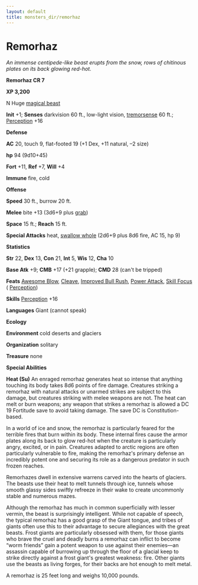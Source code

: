 ```yaml
---
layout: default
title: monsters_dir/remorhaz
---
```

# Remorhaz

_An immense centipede-like beast erupts from the snow, rows of chitinous plates on its back glowing red-hot._

**Remorhaz CR 7**

**XP 3,200**

N Huge [magical beast](creatureTypes#_magical-beast)

**Init** +1; **Senses** darkvision 60 ft., low-light vision, [tremorsense](universalMonsterRules#_tremorsense) 60 ft.; [Perception](../skills_dir/perception#_perception) +16

**Defense**

**AC** 20, touch 9, flat-footed 19 (+1 Dex, +11 natural, –2 size)

**hp** 94 (9d10+45)

**Fort** +11, **Ref** +7, **Will** +4

**Immune** fire, cold

**Offense**

**Speed** 30 ft., burrow 20 ft.

**Melee** bite +13 (3d6+9 plus [grab](universalMonsterRules#_grab))

**Space** 15 ft.; **Reach** 15 ft.

**Special Attacks** heat, [swallow whole](universalMonsterRules#_swallow-whole) (2d6+9 plus 8d6 fire, AC 15, hp 9)

**Statistics**

**Str** 22, **Dex** 13, **Con** 21, **Int** 5, **Wis** 12, **Cha** 10

**Base Atk** +9; **CMB** +17 (+21 grapple); **CMD** 28 (can't be tripped)

**Feats** [Awesome Blow](monsterFeats#_awesome-blow), [Cleave](../feats#_cleave), [Improved Bull Rush](../feats#_improved-bull-rush), [Power Attack](../feats#_power-attack), [Skill Focus](../feats#_skill-focus) ( [Perception](../skills_dir/perception#_perception))

**Skills** [Perception](../skills_dir/perception#_perception) +16

**Languages** Giant (cannot speak)

**Ecology**

**Environment** cold deserts and glaciers

**Organization** solitary

**Treasure** none

**Special Abilities**

**Heat (Su)** An enraged remorhaz generates heat so intense that anything touching its body takes 8d6 points of fire damage. Creatures striking a remorhaz with natural attacks or unarmed strikes are subject to this damage, but creatures striking with melee weapons are not. The heat can melt or burn weapons; any weapon that strikes a remorhaz is allowed a DC 19 Fortitude save to avoid taking damage. The save DC is Constitution-based.

In a world of ice and snow, the remorhaz is particularly feared for the terrible fires that burn within its body. These internal fires cause the armor plates along its back to glow red-hot when the creature is particularly angry, excited, or in pain. Creatures adapted to arctic regions are often particularly vulnerable to fire, making the remorhaz's primary defense an incredibly potent one and securing its role as a dangerous predator in such frozen reaches.

Remorhazes dwell in extensive warrens carved into the hearts of glaciers. The beasts use their heat to melt tunnels through ice, tunnels whose smooth glassy sides swiftly refreeze in their wake to create uncommonly stable and numerous mazes.

Although the remorhaz has much in common superficially with lesser vermin, the beast is surprisingly intelligent. While not capable of speech, the typical remorhaz has a good grasp of the Giant tongue, and tribes of giants often use this to their advantage to secure allegiances with the great beasts. Frost giants are particularly obsessed with them, for those giants who brave the cruel and deadly burns a remorhaz can inflict to become “worm friends” gain a potent weapon to use against their enemies—an assassin capable of burrowing up through the floor of a glacial keep to strike directly against a frost giant's greatest weakness: fire. Other giants use the beasts as living forges, for their backs are hot enough to melt metal.

A remorhaz is 25 feet long and weighs 10,000 pounds.

